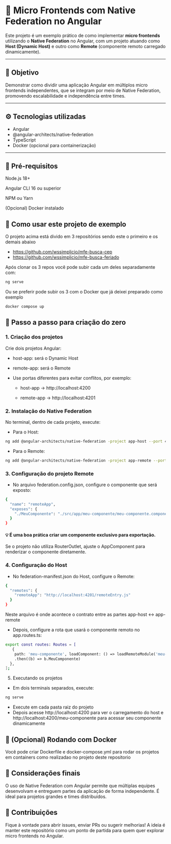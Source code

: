 # 🧩 Micro Frontends com Native Federation no Angular

Este projeto é um exemplo prático de como implementar **micro frontends** utilizando o **Native Federation** no Angular, com um projeto atuando como **Host (Dynamic Host)** e outro como **Remote** (componente remoto carregado dinamicamente).

---

## 📌 Objetivo

Demonstrar como dividir uma aplicação Angular em múltiplos micro frontends independentes, que se integram por meio de Native Federation, promovendo escalabilidade e independência entre times.

---

## ⚙️ Tecnologias utilizadas

- Angular
- @angular-architects/native-federation
- TypeScript
- Docker (opcional para containerização)

---

## 🧰 Pré-requisitos
Node.js 18+

Angular CLI 16 ou superior

NPM ou Yarn

(Opcional) Docker instalado

## 🎯 Como usar este projeto de exemplo

O projeto acima está divido em 3 repositórios sendo este o primeiro e os demais abaixo 
 - https://github.com/wssimplicio/mfe-busca-cep
 - https://github.com/wssimplicio/mfe-busca-feriado

Após clonar os 3 repos você pode subir cada um deles separadamente com:

```bash
ng serve 
```
 Ou se preferir pode subir os 3 com o Docker que já deixei preparado como exemplo

```bash
docker compose up
```

## 🚀 Passo a passo para criação do zero
### 1. Criação dos projetos
Crie dois projetos Angular:

 - host-app: será o Dynamic Host

 - remote-app: será o Remote

- Use portas diferentes para evitar conflitos, por exemplo:

   - host-app → http://localhost:4200

   - remote-app → http://localhost:4201

### 2. Instalação do Native Federation
No terminal, dentro de cada projeto, execute:

 - Para o Host:
```bash
ng add @angular-architects/native-federation -project app-host --port 4200 --type dynamic-host
```

 - Para o Remote:

```bash
ng add @angular-architects/native-federation -project app-remote --port 4201 --type remote
```
### 3. Configuração do projeto Remote
 - No arquivo federation.config.json, configure o componente que será exposto:

```bash
{
  "name": "remoteApp",
  "exposes": {
    "./MeuComponente": "./src/app/meu-componente/meu-componente.component.ts"
  }
}
```
#### 💡 É uma boa prática criar um componente exclusivo para exportação.

Se o projeto não utiliza RouterOutlet, ajuste o AppComponent para renderizar o componente diretamente.

### 4. Configuração do Host
 - No federation-manifest.json do Host, configure o Remote:

```bash
{
  "remotes": {
    "remoteApp": "http://localhost:4201/remoteEntry.js"
  }
}
```
Neste arquivo é onde acontece o contrato entre as partes app-host <-> app-remote

 - Depois, configure a rota que usará o componente remoto no app.routes.ts:

```bash
export const routes: Routes = [
   {
    path: 'meu-componente', loadComponent: () => loadRemoteModule('meu-componente', './MeuComponente')
    .then((b) => b.MeuComponente)
  },
];
```

5. Executando os projetos
 - Em dois terminais separados, execute:

```bash
ng serve 
```
 - Execute em cada pasta raiz do projeto
 - Depois acesse http://localhost:4200 para ver o carregamento do host e http://localhost:4200/meu-componente para acessar seu componente dinamicamente


## 🐳 (Opcional) Rodando com Docker
Você pode criar Dockerfile e docker-compose.yml para rodar os projetos em containers como realizadao no projeto deste repositorio

## 📝 Considerações finais
O uso de Native Federation com Angular permite que múltiplas equipes desenvolvam e entreguem partes da aplicação de forma independente. É ideal para projetos grandes e times distribuídos.

## 🤝 Contribuições
Fique à vontade para abrir issues, enviar PRs ou sugerir melhorias! A ideia é manter este repositório como um ponto de partida para quem quer explorar micro frontends no Angular.

